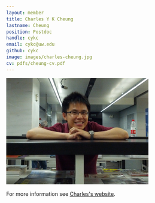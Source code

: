 ```yaml
---
layout: member
title: Charles Y K Cheung
lastname: Cheung
position: Postdoc
handle: cykc
email: cykc@uw.edu
github: cykc
image: images/charles-cheung.jpg
cv: pdfs/cheung-cv.pdf
---
```


![](images/charles-cheung-full.jpg)

For more information see [Charles's website](http://charlescheung-statgen.com/).
